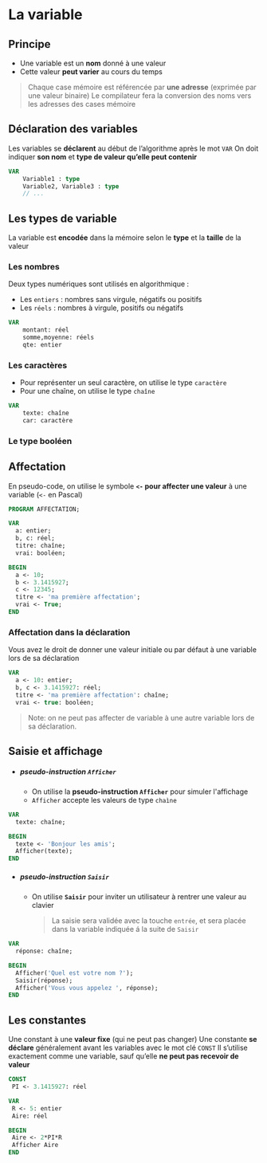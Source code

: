 # La variable

## Principe

- Une variable est un **nom** donné à une valeur
- Cette valeur **peut varier** au cours du temps

> Chaque case mémoire est référencée par **une adresse** (exprimée par une valeur binaire)
> Le compilateur fera la conversion des noms vers les adresses des cases mémoire

## Déclaration des variables

Les variables se **déclarent** au début de l’algorithme après le mot `VAR`
On doit indiquer **son nom** et **type de valeur qu’elle peut contenir**

```pascal
VAR
    Variable1 : type
    Variable2, Variable3 : type
    // ...
```

## Les types de variable

La variable est **encodée** dans la mémoire selon le **type** et la **taille** de la valeur

### Les nombres

Deux types numériques sont utilisés en algorithmique :

- Les `entiers` : nombres sans virgule, négatifs ou positifs
- Les `réels` : nombres à virgule, positifs ou négatifs

```pascal
VAR
    montant: réel
    somme,moyenne: réels
    qte: entier
```

### Les caractères

- Pour représenter un seul caractère, on utilise le type `caractère`
- Pour une chaîne, on utilise le type `chaîne`

```pascal
VAR
    texte: chaîne
    car: caractère
```

### Le type booléen

## Affectation

En pseudo-code, on utilise le symbole **`<-` pour affecter une valeur** à une variable (`<-` en Pascal)

```pascal
PROGRAM AFFECTATION;

VAR
  a: entier;
  b, c: réel;
  titre: chaîne;
  vrai: booléen;

BEGIN
  a <- 10;
  b <- 3.1415927;
  c <- 12345;
  titre <- 'ma première affectation';
  vrai <- True;
END
```

### Affectation dans la déclaration

Vous avez le droit de donner une valeur initiale ou par défaut à une variable lors de sa déclaration

```pascal
VAR
  a <- 10: entier;
  b, c <- 3.1415927: réel;
  titre <- 'ma première affectation': chaîne;
  vrai <- true: booléen;
```

> Note: on ne peut pas affecter de variable à une autre variable lors de sa déclaration.

## Saisie et affichage

- ##### pseudo-instruction `Afficher`
  - On utilise la **pseudo-instruction `Afficher`** pour simuler l'affichage
  - `Afficher` accepte les valeurs de type `chaìne`

```pascal
VAR
  texte: chaîne;

BEGIN
  texte <- 'Bonjour les amis';
  Afficher(texte);
END
```

- ##### pseudo-instruction `Saisir`
  - On utilise **`Saisir`** pour inviter un utilisateur à rentrer une valeur au clavier
    > La saisie sera validée avec la touche `entrée`, et sera placée dans la variable indiquée á la suite de `Saisir`

```pascal
VAR
  réponse: chaîne;

BEGIN
  Afficher('Quel est votre nom ?');
  Saisir(réponse);
  Afficher('Vous vous appelez ', réponse);
END
```

## Les constantes

Une constant à une **valeur fixe** (qui ne peut pas changer)
Une constante **se déclare** généralement avant les variables avec le mot ­clé `CONST`
Il s’utilise exactement comme une variable, sauf qu’elle **ne peut pas recevoir de valeur**

```pascal
CONST
 PI <- 3.1415927: réel

VAR
 R <- 5: entier
 Aire: réel

BEGIN
 Aire <- 2*PI*R
 Afficher Aire
END
```
